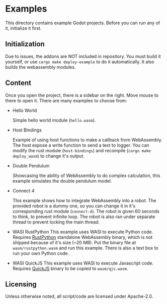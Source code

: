 # Examples

This directory contains example Godot projects.
Before you can run any of it, initialize it first.

## Initialization

Due to issues, the addons are NOT included in repository. You must build it
yourself, or use `cargo make deploy-example` to do it automatically. It also
builds the webassembly modules.

## Content

Once you open the project, there is a sidebar on the right. Move mouse to
there to open it. There are many examples to choose from:

* Hello World

  Simple hello world module (`hello.wasm`).

* Host Bindings

  Example of using host functions to make a callback from WebAssembly.
  The host expose a write function to send a text to logger. You can
  modify the rust module (`host-bindings`) and recompile
  (`cargo make deploy_wasm`) to change it's output.

* Double Pendulum

  Showcasing the ability of WebAssembly to do complex calculation,
  this example simulates the double pendulum model.

* Connect 4

  This example shows how to integrate WebAssembly into a robot.
  The provided robot is a dummy one, so you can change it in
  it's corresponding rust module (`connect-4`). The robot is given 60 seconds
  to think, to prevent infinite loop. The robot is also ran under separate
  thread to prevent locking the main thread.

* WASI RustPython
  This example uses WASI to execute Python code.
  Requires [RustPython](https://github.com/RustPython/RustPython)
  standalone WebAssembly binary,
  which is not shipped because of it's size (~20 MB).
  Put the binary file at `wasm/rustpython.wasm` and run this example.
  There is also a text box to run your own Python code.

* WASI QuickJS
  This example uses WASI to execute Javascript code.
  Requires [QuickJS](https://github.com/second-state/quickjs-wasi) binary
  to be copied to `wasm/qjs.wasm`.

## Licensing

Unless otherwise noted, all script/code are licensed under Apache-2.0.
